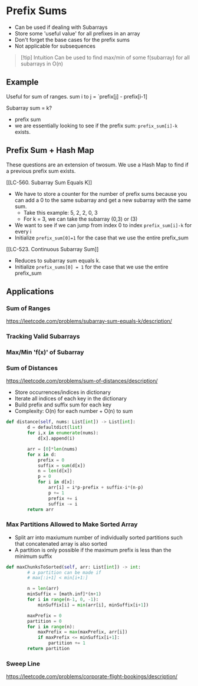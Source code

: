 ---
---
# Prefix Sums
- Can be used if dealing with Subarrays
- Store some 'useful value' for all prefixes in an array
- Don't forget the base cases for the prefix sums
- Not applicable for subsequences

> [!tip] Intuition 
> Can be used to find max/min of some f(subarray) for all subarrays in O(n) 
## Example
Useful for sum of ranges.
sum i to j = `prefix[j] - prefix[i-1]

Subarray sum = k? 
- prefix sum
- we are essentially looking to see if the prefix sum: `prefix_sum[i]-k` exists.
## Prefix Sum + Hash Map
These questions are an extension of twosum.
We use a Hash Map to find if a previous prefix sum exists.

[[LC-560. Subarray Sum Equals K]]
- We have to store a counter for the number of prefix sums because you can add a 0 to the same subarray and get a new subarray with the same sum.
	- Take this example:  5,  2,  2,  0,  3
	- For k = 3, we can take the subarray (0,3) or (3)
- We want to see if we can jump from index 0 to index `prefix_sum[i]-k` for every i
- Initialize `prefix_sum[0]=1` for the case that we use the entire prefix_sum

[[LC-523. Continuous Subarray Sum]]
- Reduces to subarray sum equals k. 
- Initialize `prefix_sums[0] = 1` for the case that we use the entire prefix_sum
## Applications

### Sum of Ranges
https://leetcode.com/problems/subarray-sum-equals-k/description/

### Tracking Valid Subarrays

### Max/Min 'f(x)' of Subarray

### Sum of Distances

https://leetcode.com/problems/sum-of-distances/description/

- Store occurrences/indices in dictionary
- Iterate all indices of each key in the dictionary
- Build prefix and suffix sum for each key
- Complexity: O(n) for each number + O(n) to sum

```python
def distance(self, nums: List[int]) -> List[int]:
        d = defaultdict(list)
        for i,x in enumerate(nums):
            d[x].append(i)

        arr = [0]*len(nums)
        for x in d:
            prefix = 0
            suffix = sum(d[x])
            n = len(d[x])
            p = 0
            for i in d[x]:
                arr[i] = i*p-prefix + suffix-i*(n-p)
                p += 1
                prefix += i
                suffix -= i
        return arr
```

### Max Partitions Allowed to Make Sorted Array

- Split arr into maxiumum number of individually sorted partitions such that concatenated array is also sorted
- A partition is only possible if the maximum prefix is less than the minimum suffix

```python
def maxChunksToSorted(self, arr: List[int]) -> int:
        # a partition can be made if
        # max[:i+1] < min[i+1:]

        n = len(arr)
        minSuffix = [math.inf]*(n+1)
        for i in range(n-1, 0, -1):
            minSuffix[i] = min(arr[i], minSuffix[i+1])

        maxPrefix = 0
        partition = 0
        for i in range(n):
            maxPrefix = max(maxPrefix, arr[i])
            if maxPrefix <= minSuffix[i+1]:
                partition += 1
        return partition
```

### Sweep Line
https://leetcode.com/problems/corporate-flight-bookings/description/